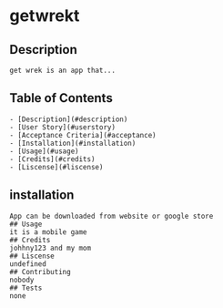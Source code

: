 # getwrekt
## Description
    get wrek is an app that...
## Table of Contents
    - [Description](#description)
    - [User Story](#userstory)
    - [Acceptance Criteria](#acceptance)
    - [Installation](#installation)
    - [Usage](#usage)
    - [Credits](#credits)
    - [Liscense](#liscense)
## installation 
    App can be downloaded from website or google store
    ## Usage 
    it is a mobile game
    ## Credits
    johhny123 and my mom
    ## Liscense
    undefined
    ## Contributing
    nobody
    ## Tests
    none